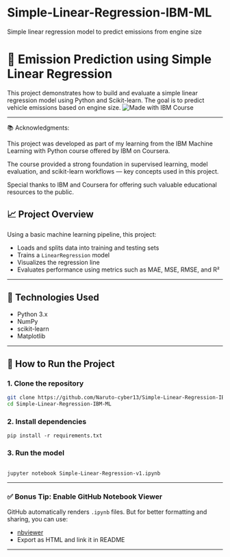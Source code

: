 # Simple-Linear-Regression-IBM-ML
Simple linear regression model to predict emissions from engine size
# 🚗 Emission Prediction using Simple Linear Regression

This project demonstrates how to build and evaluate a simple linear regression model using Python and Scikit-learn. The goal is to predict vehicle emissions based on engine size.
![Made with IBM Course](https://img.shields.io/badge/Made%20with-IBM%20ML%20Course-blue?logo=ibm&logoColor=white)

---
📚 Acknowledgments:

This project was developed as part of my learning from the IBM Machine Learning with Python course offered by IBM on Coursera.

The course provided a strong foundation in supervised learning, model evaluation, and scikit-learn workflows — key concepts used in this project.

Special thanks to IBM and Coursera for offering such valuable educational resources to the public.

## 📈 Project Overview

Using a basic machine learning pipeline, this project:
- Loads and splits data into training and testing sets
- Trains a `LinearRegression` model
- Visualizes the regression line
- Evaluates performance using metrics such as MAE, MSE, RMSE, and R²

---

## 🧪 Technologies Used

- Python 3.x
- NumPy
- scikit-learn
- Matplotlib

---

## 🔧 How to Run the Project

### 1. Clone the repository
```bash
git clone https://github.com/Naruto-cyber13/Simple-Linear-Regression-IBM-ML.git
cd Simple-Linear-Regression-IBM-ML
```
### 2. Install dependencies
```
pip install -r requirements.txt
```
### 3. Run the model
```

jupyter notebook Simple-Linear-Regression-v1.ipynb
```
---

### ✅ Bonus Tip: Enable GitHub Notebook Viewer

GitHub automatically renders `.ipynb` files. But for better formatting and sharing, you can use:
- [nbviewer](https://nbviewer.jupyter.org/)
- Export as HTML and link it in README

---

